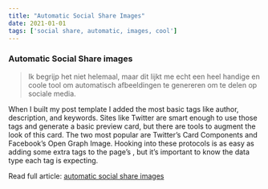 ```yaml
---
title: "Automatic Social Share Images"
date: 2021-01-01
tags: ['social share, automatic, images, cool']
---
```

### Automatic Social Share images

> Ik begrijp het niet helemaal, maar dit lijkt me echt een heel handige en coole tool om automatisch afbeeldingen te genereren om te delen op sociale media.

When I built my post template I added the most basic <meta> tags like author, description, and keywords. Sites like Twitter are smart enough to use those tags and generate a basic preview card, but there are tools to augment the look of this card. The two most popular are Twitter’s Card Components and Facebook’s Open Graph Image. Hooking into these protocols is as easy as adding some extra <meta> tags to the page’s <head>, but it’s important to know the data type each tag is expecting.

Read full article: [automatic social share images](https://www.ryanfiller.com/blog/automatic-social-share-images/)
